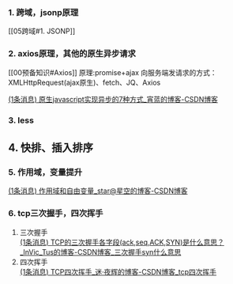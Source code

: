 ### 1. 跨域，jsonp原理
[[05跨域#1. JSONP]]

### 2. axios原理，其他的原生异步请求
[[00预备知识#Axios]]
原理:promise+ajax
向服务端发请求的方式：XMLHttpRequest(ajax原生)、fetch、JQ、Axios

[(1条消息) 原生javascript实现异步的7种方式_宵蓝的博客-CSDN博客](https://blog.csdn.net/weixin_30307921/article/details/98983108?spm=1001.2101.3001.4242.1&utm_relevant_index=3)
### 3. less
## 4. 快排、插入排序
### 5. 作用域，变量提升
[(1条消息) 作用域和自由变量_star@星空的博客-CSDN博客](https://blog.csdn.net/weixin_43638968/article/details/108981839)
### 6. tcp三次握手，四次挥手
1.  三次握手  
    [(1条消息) TCP的三次握手各字段(ack,seq,ACK,SYN)是什么意思？_InVic_Tus的博客-CSDN博客_三次握手syn什么意思](https://blog.csdn.net/weixin_48684274/article/details/108263608)
2.  四次挥手  
    [(1条消息) TCP四次挥手_迷·夜辉的博客-CSDN博客_tcp四次挥手](https://blog.csdn.net/Li6682438/article/details/124431638?ops_request_misc=%257B%2522request%255Fid%2522%253A%2522166729864116800180696682%2522%252C%2522scm%2522%253A%252220140713.130102334..%2522%257D&request_id=166729864116800180696682&biz_id=0&spm=1018.2226.3001.4187)
  

